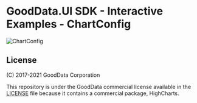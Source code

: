 # GoodData.UI SDK - Interactive Examples - ChartConfig

![ChartConfig](/assets/example-localhost-chartconfig.png)

## License

(C) 2017-2021 GoodData Corporation

This repository is under the GoodData commercial license available in the [LICENSE](LICENSE) file because it contains a commercial package, HighCharts.
